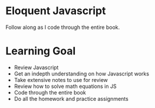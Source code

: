 # Eloquent Javascript
Follow along as I code through the entire book.

# Learning Goal
* Review Javascript
* Get an indepth understanding on how Javascript works
* Take extensive notes to use for review 
* Review how to solve math equations in JS
* Code through the entire book
* Do all the homework and practice assignments